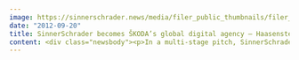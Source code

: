 ```yaml
---
image: https://sinnerschrader.news/media/filer_public_thumbnails/filer_public/06/2e/062efddc-8b12-4d63-8747-ad9e942cbe41/varfoldersdjk8pxf42x64d8fxslz8jcc8fc0000gnttmpjen8ua__480x288_q85_crop_subsampling-2_upscale.jpg
date: "2012-09-20"
title: SinnerSchrader becomes ŠKODA’s global digital agency – Haasenstein takes on communication duties
content: <div class="newsbody"><p>In a multi-stage pitch, SinnerSchrader has beaten a number of national and international competitors to become ŠKODA’s lead digital agency. In future, SinnerSchrader, together with its year-old creative subsidiary Haasenstein, will manage all digital touchpoints, from platforms and campaigns to mobile and social areas, and help develop new digital services.</p><p>To this end, SinnerSchrader will open a branch in Prague in ŠKODA’s Marketing Hot House, where the carmaker concentrates its strategic agency partners. “With our innovative agency model – Classic, Media, CRM and Digital, all under one roof – we have found an intelligent response to the continuing linkup of channels and the challenges of the digital era. We are delighted that SinnerSchrader completes the line-up,” says Rolf Schumann, Head of Global Marketing Communication at ŠKODA.</p><p>For SinnerSchrader's new consulting and creative managers, Blundstone Osterberger and Martin Gassner, the acquisition of ŠKODA is confirmation of the course they are pursuing. “Linking platform and communicative expertise is becoming more and more important, particularly in car marketing. It calls for a thrilling presentation with services that customers want and a strictly integrated and implemented lead-generation strategy,” says Martin Gassner, Creative Director at SinnerSchrader.</p><p>In the medium-term, SinnerSchrader will build up a twenty-strong team of creative minds, developers and advisors for ŠKODA in the Prague office. All vacancies will appear under <a href="http&#58;//sinnerschrader.com/karriere">http&#58;//sinnerschrader.com/karriere</a> .</p><p><strong>About SinnerSchrader<br/></strong>SinnerSchrader is one of Europe’s leading digital agencies. It develops interactive strategies, platforms and applications that create far-reaching relationships between the consumer and brand. More than 400 people work for the SinnerSchrader Group in Hamburg, Frankfurt, Munich, Berlin, Prague and Hanover for customers including Allianz, ŠKODA, TUI, Tchibo, simyo, REWE, comdirect bank, the PPR Group and Steigenberger. SinnerSchrader was founded in 1996 and went public in 1999.</p></div>
---
```

